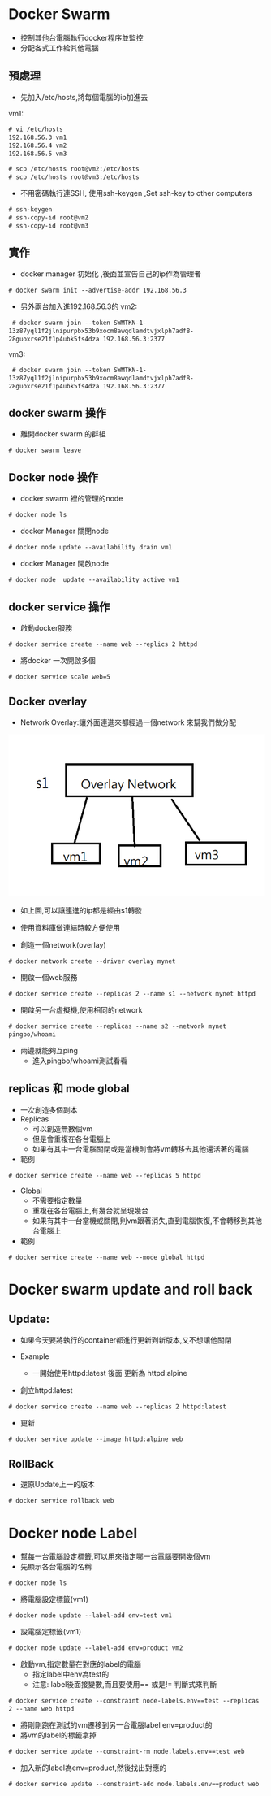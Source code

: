 # Docker Swarm
* 控制其他台電腦執行docker程序並監控
* 分配各式工作給其他電腦

## 預處理
* 先加入/etc/hosts,將每個電腦的ip加進去


vm1:
```
# vi /etc/hosts
192.168.56.3 vm1 
192.168.56.4 vm2 
192.168.56.5 vm3 
```

```
# scp /etc/hosts root@vm2:/etc/hosts
# scp /etc/hosts root@vm3:/etc/hosts
```


* 不用密碼執行連SSH, 使用ssh-keygen ,Set ssh-key to other computers

```
# ssh-keygen
# ssh-copy-id root@vm2
# ssh-copy-id root@vm3
```


## 實作
* docker manager 初始化 ,後面並宣告自己的ip作為管理者
```
# docker swarm init --advertise-addr 192.168.56.3 
```
* 另外兩台加入進192.168.56.3的
vm2:
```
 # docker swarm join --token SWMTKN-1-13z87yql1f2jlnipurpbx53b9xocm8awqdlamdtvjxlph7adf8-28guoxrse21f1p4ubk5fs4dza 192.168.56.3:2377

```

vm3:
```
 # docker swarm join --token SWMTKN-1-13z87yql1f2jlnipurpbx53b9xocm8awqdlamdtvjxlph7adf8-28guoxrse21f1p4ubk5fs4dza 192.168.56.3:2377
```

## docker swarm 操作

* 離開docker swarm 的群組

```
# docker swarm leave
```

## Docker node 操作
*  docker swarm 裡的管理的node
```
# docker node ls
```

* docker Manager 關閉node

```
# docker node update --availability drain vm1
```
* docker Manager 開啟node 
```
# docker node  update --availability active vm1
```

## docker service 操作

* 啟動docker服務

```
# docker service create --name web --replics 2 httpd 
```

* 將docker 一次開啟多個

```
# docker service scale web=5
```

## Docker overlay
* Network Overlay:讓外面連進來都經過一個network 來幫我們做分配

![OVERlay](./overlay.PNG)
* 如上圖,可以讓連進的ip都是經由s1轉發
* 使用資料庫做連結時較方便使用

* 創造一個network(overlay)
```
# docker network create --driver overlay mynet
```


* 開啟一個web服務
```
# docker service create --replicas 2 --name s1 --network mynet httpd
```

* 開啟另一台虛擬機,使用相同的network

```
# docker service create --replicas --name s2 --network mynet pingbo/whoami 
```

* 兩邊就能夠互ping
    * 進入pingbo/whoami測試看看

## replicas 和 mode global
* 一次創造多個副本
* Replicas
    * 可以創造無數個vm
    * 但是會重複在各台電腦上
    * 如果有其中一台電腦關閉或是當機則會將vm轉移去其他還活著的電腦
* 範例
```
# docker service create --name web --replicas 5 httpd
```
* Global
    * 不需要指定數量
    * 重複在各台電腦上,有幾台就呈現幾台
    * 如果有其中一台當機或關閉,則vm跟著消失,直到電腦恢復,不會轉移到其他台電腦上
* 範例
```
# docker service create --name web --mode global httpd
```

# Docker swarm update and roll back
## Update:
* 如果今天要將執行的container都進行更新到新版本,又不想讓他關閉

* Example
    * 一開始使用httpd:latest 後面 更新為 httpd:alpine
* 創立httpd:latest
```
# docker service create --name web --replicas 2 httpd:latest
```
* 更新
```
# docker service update --image httpd:alpine web
```

## RollBack
* 還原Update上一的版本

```
# docker service rollback web
```

# Docker node Label
* 幫每一台電腦設定標籤,可以用來指定哪一台電腦要開幾個vm
* 先顯示各台電腦的名稱
```
# docker node ls
```

* 將電腦設定標籤(vm1)
```
# docker node update --label-add env=test vm1
```
* 設電腦定標籤(vm1)
```
# docker node update --label-add env=product vm2
```
* 啟動vm,指定數量在對應的label的電腦
    * 指定label中env為test的
    * 注意: label後面接變數,而且要使用== 或是!= 判斷式來判斷
```
# docker service create --constraint node-labels.env==test --replicas 2 --name web httpd
```
* 將剛剛跑在測試的vm遷移到另一台電腦label env=product的
* 將vm的label的標籤拿掉
```
# docker service update --constraint-rm node.labels.env==test web

```
* 加入新的label為env=product,然後找出對應的
```
# docker service update --constraint-add node.labels.env==product web

```